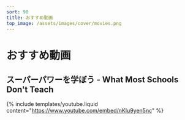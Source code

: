 ```yaml
---
sort: 90
title: おすすめ動画
top_image: /assets/images/cover/movies.png
---
```

# おすすめ動画

## スーパーパワーを学ぼう - What Most Schools Don't Teach

{% include templates/youtube.liquid content="https://www.youtube.com/embed/nKIu9yen5nc" %}
